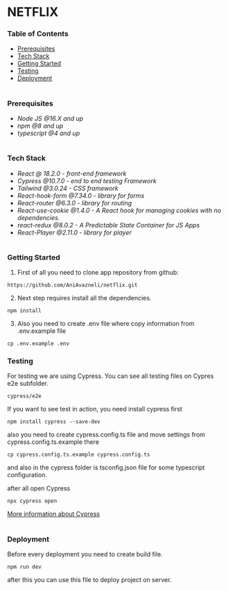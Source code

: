 # NETFLIX

### Table of Contents
* [Prerequisites](#Prerequisites)
* [Tech Stack](#Tech-Stack)
* [Getting Started](#Getting-Started)
* [Testing](#Testing)
* [Deployment](#Deployment)

#
### Prerequisites

* *Node JS @16.X and up*
* *npm @8 and up*
* *typescript @4 and up*

#
### Tech Stack

* *React @ 18.2.0 - front-end framework*
* *Cypress @10.7.0 - end to end testing Framework*
* *Tailwind @3.0.24 - CSS framework*
* *React-hook-form @7.34.0 - library for forms*
* *React-router @6.3.0 - library for routing*
* *React-use-cookie @1.4.0 - A React hook for managing cookies with no dependencies.*
* *react-redux @8.0.2 - A Predictable State Container for JS Apps*
* *React-Player @2.11.0 - library for player*

#
### Getting Started
1. First of all you need to clone app repository from github:
```
https://github.com/AniAvazneli/netflix.git
```
2. Next step requires install all the dependencies.

```
npm install
```
3. Also you need to create .env file where copy information from .env.example file

```
cp .env.example .env
```


### Testing

For testing we are using Cypress. You can see all testing files on Cypres e2e subfolder.
```
cypress/e2e
```
If you want to see test in action, you need install cypress first

```
npm install cypress --save-dev
```
also you need to create cypress.config.ts file and move settings from cypress.config.ts.example there
```
cp cypress.config.ts.example cypress.config.ts
```
and also in the cypress folder is tsconfig.json file for some typescript configuration.

after all open Cypress
```
npx cypress open
``` 
[More information about Cypress](https://www.cypress.io)

#
### Deployment
Before every deployment you need to create build file.
```
npm run dev
```
after this you can use this file to deploy project on server.
